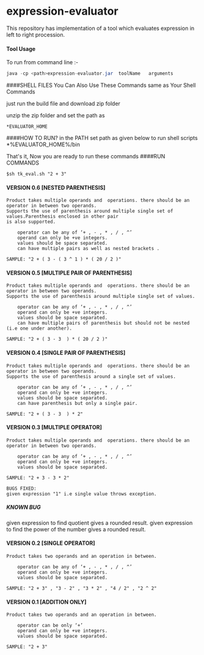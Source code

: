 expression-evaluator
====================

This repository has implementation of a tool which evaluates expression in left to right procession.

#### Tool Usage


To run from command line :-
```java
java -cp <path>expression-evaluator.jar  toolName   arguments
```

####SHELL FILES
You Can Also Use These Commands same as Your Shell Commands

just run the build file and download zip folder

unzip the zip folder and set the path as

    *EVALUATOR_HOME

####HOW TO RUN?
in the PATH set path as given below to run shell scripts
    *%EVALUATOR_HOME%/bin

That's it, Now you are ready to run these commands
####RUN COMMANDS

`$sh tk_eval.sh "2 + 3"`

#### VERSION 0.6 [NESTED PARENTHESIS]

    Product takes multiple operands and  operations. there should be an operator in between two operands.
    Supports the use of parenthesis around multiple single set of values.Parenthesis enclosed in other pair
    is also supported.

        operator can be any of ‘+ , - , * , / , ^’
        operand can only be +ve integers.
        values should be space separated.
        can have multiple pairs as well as nested brackets .

    SAMPLE: "2 + ( 3 - ( 3 ^ 1 ) * ( 20 / 2 )"

#### VERSION 0.5 [MULTIPLE PAIR OF PARENTHESIS]

    Product takes multiple operands and  operations. there should be an operator in between two operands.
    Supports the use of parenthesis around multiple single set of values.

        operator can be any of ‘+ , - , * , / , ^’
        operand can only be +ve integers.
        values should be space separated.
        can have multiple pairs of parenthesis but should not be nested (i.e one under another).

    SAMPLE: "2 + ( 3 - 3  ) * ( 20 / 2 )"


#### VERSION 0.4 [SINGLE PAIR OF PARENTHESIS]

    Product takes multiple operands and  operations. there should be an operator in between two operands.
    Supports the use of parenthesis around a single set of values.

        operator can be any of ‘+ , - , * , / , ^’
        operand can only be +ve integers.
        values should be space separated.
        can have parenthesis but only a single pair.

    SAMPLE: "2 + ( 3 - 3  ) * 2"


#### VERSION 0.3 [MULTIPLE OPERATOR]

    Product takes multiple operands and  operations. there should be an operator in between two operands.

        operator can be any of ‘+ , - , * , / , ^’
        operand can only be +ve integers.
        values should be space separated.

    SAMPLE: "2 + 3 - 3 * 2"

    BUGS FIXED:
    given expression "1" i.e single value throws exception.

##### KNOWN BUG

given expression to find quotient gives a rounded result.
given expression to find the power of the number gives a rounded result.

#### VERSION 0.2 [SINGLE OPERATOR]

    Product takes two operands and an operation in between.

        operator can be any of ‘+ , - , * , / , ^’
        operand can only be +ve integers.
        values should be space separated.

    SAMPLE: "2 + 3" , "3 - 2" , "3 * 2" , "4 / 2" , "2 ^ 2"

#### VERSION 0.1 [ADDITION ONLY]

    Product takes two operands and an operation in between.

        operator can be only ‘+’
        operand can only be +ve integers.
        values should be space separated.

    SAMPLE: "2 + 3"




